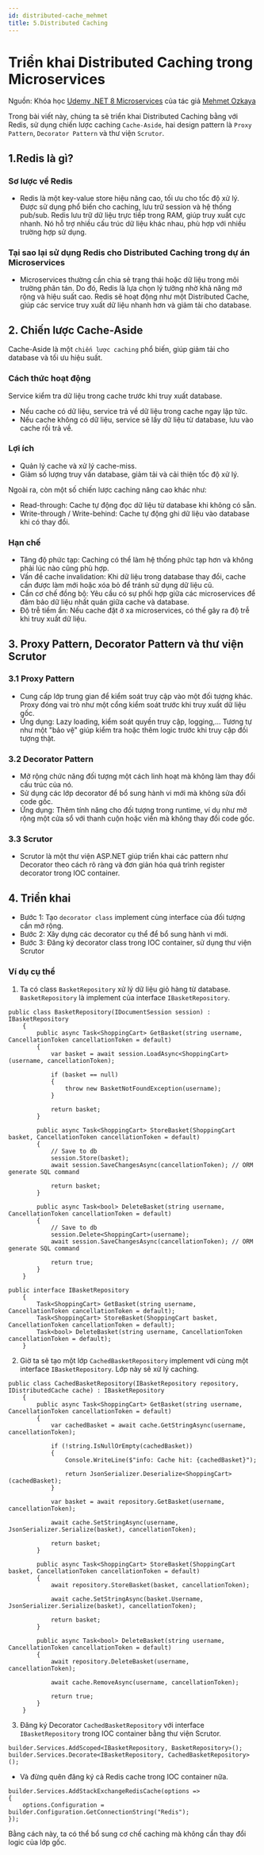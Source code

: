 ```yaml
---
id: distributed-cache_mehmet
title: 5.Distributed Caching
---
```


# Triển khai Distributed Caching trong Microservices

Nguồn: Khóa học [Udemy .NET 8 Microservices](https://www.udemy.com/course/microservices-architecture-and-implementation-on-dotnet) của tác giả [Mehmet Ozkaya](https://www.linkedin.com/in/mehmet-ozkaya/?originalSubdomain=tr)

Trong bài viết này, chúng ta sẽ triển khai Distributed Caching bằng với Redis, sử dụng chiến lược caching `Cache-Aside`, hai design pattern là `Proxy Pattern`, `Decorator Pattern` và thư viện `Scrutor`.

## 1.Redis là gì?

### Sơ lược về Redis

- Redis là một key-value store hiệu năng cao, tối ưu cho tốc độ xử lý. Được sử dụng phổ biến cho caching, lưu trữ session và hệ thống pub/sub. Redis lưu trữ dữ liệu trực tiếp trong RAM, giúp truy xuất cực nhanh. Nó hỗ trợ nhiều cấu trúc dữ liệu khác nhau, phù hợp với nhiều trường hợp sử dụng.

### Tại sao lại sử dụng Redis cho Distributed Caching trong dự án Microservices

- Microservices thường cần chia sẻ trạng thái hoặc dữ liệu trong môi trường phân tán. Do đó, Redis là lựa chọn lý tưởng nhờ khả năng mở rộng và hiệu suất cao. Redis sẽ hoạt động như một Distributed Cache, giúp các service truy xuất dữ liệu nhanh hơn và giảm tải cho database.

## 2. Chiến lược Cache-Aside

Cache-Aside là một `chiến lược caching` phổ biến, giúp giảm tải cho database và tối ưu hiệu suất.

### Cách thức hoạt động

Service kiểm tra dữ liệu trong cache trước khi truy xuất database.

- Nếu cache có dữ liệu, service trả về dữ liệu trong cache ngay lập tức.
- Nếu cache không có dữ liệu, service sẽ lấy dữ liệu từ database, lưu vào cache rồi trả về.

### Lợi ích

- Quản lý cache và xử lý cache-miss.
- Giảm số lượng truy vấn database, giảm tải và cải thiện tốc độ xử lý.

Ngoài ra, còn một số chiến lược caching nâng cao khác như:

- Read-through: Cache tự động đọc dữ liệu từ database khi không có sẵn.
- Write-through / Write-behind: Cache tự động ghi dữ liệu vào database khi có thay đổi.

### Hạn chế

- Tăng độ phức tạp: Caching có thể làm hệ thống phức tạp hơn và không phải lúc nào cũng phù hợp.
- Vấn đề cache invalidation: Khi dữ liệu trong database thay đổi, cache cần được làm mới hoặc xóa bỏ để tránh sử dụng dữ liệu cũ.
- Cần cơ chế đồng bộ: Yêu cầu có sự phối hợp giữa các microservices để đảm bảo dữ liệu nhất quán giữa cache và database.
- Độ trễ tiềm ẩn: Nếu cache đặt ở xa microservices, có thể gây ra độ trễ khi truy xuất dữ liệu.

## 3. Proxy Pattern, Decorator Pattern và thư viện Scrutor

### 3.1 Proxy Pattern

- Cung cấp lớp trung gian để kiểm soát truy cập vào một đối tượng khác. Proxy đóng vai trò như một cổng kiểm soát trước khi truy xuất dữ liệu gốc.
- Ứng dụng: Lazy loading, kiểm soát quyền truy cập, logging,... Tương tự như một "bảo vệ" giúp kiểm tra hoặc thêm logic trước khi truy cập đối tượng thật.

### 3.2 Decorator Pattern

- Mở rộng chức năng đối tượng một cách linh hoạt mà không làm thay đổi cấu trúc của nó.
- Sử dụng các lớp decorator để bổ sung hành vi mới mà không sửa đổi code gốc.
- Ứng dụng: Thêm tính năng cho đối tượng trong runtime, ví dụ như mở rộng một cửa sổ với thanh cuộn hoặc viền mà không thay đổi code gốc.

### 3.3 Scrutor

- Scrutor là một thư viện ASP.NET giúp triển khai các pattern như Decorator theo cách rõ ràng và đơn giản hóa quá trình register decorator trong IOC container.

## 4. Triển khai

- Bước 1: Tạo `decorator class` implement cùng interface của đối tượng cần mở rộng.
- Bước 2: Xây dựng các decorator cụ thể để bổ sung hành vi mới.
- Bước 3: Đăng ký decorator class trong IOC container, sử dụng thư viện Scrutor

### Ví dụ cụ thể

1. Ta có class `BasketRepository` xử lý dữ liệu giỏ hàng từ database. `BasketRepository` là implement của interface `IBasketRepository`.

```
public class BasketRepository(IDocumentSession session) : IBasketRepository
    {
        public async Task<ShoppingCart> GetBasket(string username, CancellationToken cancellationToken = default)
        {
            var basket = await session.LoadAsync<ShoppingCart>(username, cancellationToken);

            if (basket == null)
            {
                throw new BasketNotFoundException(username);
            }

            return basket;
        }

        public async Task<ShoppingCart> StoreBasket(ShoppingCart basket, CancellationToken cancellationToken = default)
        {
            // Save to db
            session.Store(basket);
            await session.SaveChangesAsync(cancellationToken); // ORM generate SQL command

            return basket;
        }

        public async Task<bool> DeleteBasket(string username, CancellationToken cancellationToken = default)
        {
            // Save to db
            session.Delete<ShoppingCart>(username);
            await session.SaveChangesAsync(cancellationToken); // ORM generate SQL command

            return true;
        }
    }
```

```
public interface IBasketRepository
    {
        Task<ShoppingCart> GetBasket(string username, CancellationToken cancellationToken = default);
        Task<ShoppingCart> StoreBasket(ShoppingCart basket, CancellationToken cancellationToken = default);
        Task<bool> DeleteBasket(string username, CancellationToken cancellationToken = default);
    }
```

2. Giờ ta sẽ tạo một lớp `CachedBasketRepository` implement với cùng một interface `IBasketRepository`. Lớp này sẽ xử lý caching.

```
public class CachedBasketRepository(IBasketRepository repository, IDistributedCache cache) : IBasketRepository
    {
        public async Task<ShoppingCart> GetBasket(string username, CancellationToken cancellationToken = default)
        {
            var cachedBasket = await cache.GetStringAsync(username, cancellationToken);

            if (!string.IsNullOrEmpty(cachedBasket))
            {
                Console.WriteLine($"info: Cache hit: {cachedBasket}");

                return JsonSerializer.Deserialize<ShoppingCart>(cachedBasket);
            }

            var basket = await repository.GetBasket(username, cancellationToken);

            await cache.SetStringAsync(username, JsonSerializer.Serialize(basket), cancellationToken);

            return basket;
        }

        public async Task<ShoppingCart> StoreBasket(ShoppingCart basket, CancellationToken cancellationToken = default)
        {
            await repository.StoreBasket(basket, cancellationToken);

            await cache.SetStringAsync(basket.Username, JsonSerializer.Serialize(basket), cancellationToken);

            return basket;
        }

        public async Task<bool> DeleteBasket(string username, CancellationToken cancellationToken = default)
        {
            await repository.DeleteBasket(username, cancellationToken);

            await cache.RemoveAsync(username, cancellationToken);

            return true;
        }
    }
```

3. Đăng ký Decorator `CachedBasketRepository` với interface `IBasketRepository` trong IOC container bằng thư viện Scrutor.

```
builder.Services.AddScoped<IBasketRepository, BasketRepository>();
builder.Services.Decorate<IBasketRepository, CachedBasketRepository>();
```

- Và đừng quên đăng ký cả Redis cache trong IOC container nữa.

```
builder.Services.AddStackExchangeRedisCache(options =>
{
    options.Configuration = builder.Configuration.GetConnectionString("Redis");
});
```

Bằng cách này, ta có thể bổ sung cơ chế caching mà không cần thay đổi logic của lớp gốc.
